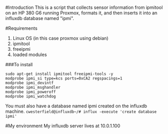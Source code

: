 #Introduction
This is a script that collects sensor information from ipmitool on an HP 380 G6 running Proxmox, formats it, and then inserts it into an influxdb database named "ipmi".

#Requirements 
1. Linux OS (in this case proxmox using debian)
1. ipmitool 
1. freeipmi
1. loaded modules

###To install
```
sudo apt-get install ipmitool freeipmi-tools -y
modprobe ipmi_si type=kcs ports=0xCA2 regspacings=1
modprobe ipmi_devintf
modprobe ipmi_msghandler
modprobe ipmi_poweroff
modprobe ipmi_watchdog
```

You must also have a database named ipmi created on the influxdb machine. 
`cwesterfield@influxdb~/# influx -execute 'create database ipmi'`

#My environment
My influxdb server lives at 10.0.1.100
